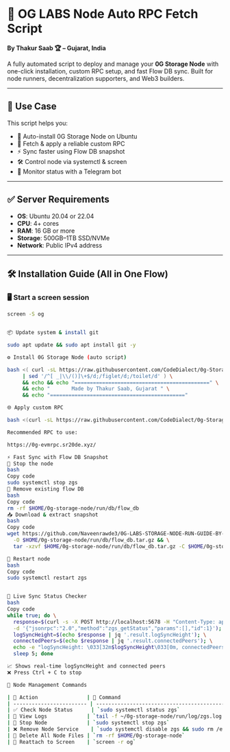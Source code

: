


# 🚀 OG LABS Node Auto RPC Fetch Script  
**By Thakur Saab 🏆 – Gujarat, India**

A fully automated script to deploy and manage your **0G Storage Node** with one-click installation, custom RPC setup, and fast Flow DB sync. Built for node runners, decentralization supporters, and Web3 builders.

---

## 📌 Use Case

This script helps you:  
- 🔧 Auto-install 0G Storage Node on Ubuntu  
- 🔁 Fetch & apply a reliable custom RPC  
- ⚡ Sync faster using Flow DB snapshot  
- 🛠️ Control node via systemctl & screen  
- 🤖 Monitor status with a Telegram bot

---

## ✅ Server Requirements

- **OS**: Ubuntu 20.04 or 22.04  
- **CPU**: 4+ cores  
- **RAM**: 16 GB or more  
- **Storage**: 500GB–1TB SSD/NVMe  
- **Network**: Public IPv4 address

---

## 🛠 Installation Guide (All in One Flow)

### 🖥️ Start a screen session

```bash
screen -S og


📦 Update system & install git

sudo apt update && sudo apt install git -y

⚙️ Install 0G Storage Node (auto script)

bash <( curl -sL https://raw.githubusercontent.com/CodeDialect/0g-Storage-Node/main/0g_node_setup.sh \
     | sed '/^[ _|\\/()]\+$/d;/figlet/d;/toilet/d' ) \
     && echo && echo "============================================" \
     && echo "       Made by Thakur Saab, Gujarat " \
     && echo "============================================"

🌐 Apply custom RPC

bash <(curl -sL https://raw.githubusercontent.com/CodeDialect/0g-Storage-Node/main/change_rpc.sh)

Recommended RPC to use:

https://0g-evmrpc.sr20de.xyz/

⚡ Fast Sync with Flow DB Snapshot
🛑 Stop the node
bash
Copy code
sudo systemctl stop zgs
🧹 Remove existing flow DB
bash
Copy code
rm -rf $HOME/0g-storage-node/run/db/flow_db
📥 Download & extract snapshot
bash
Copy code
wget https://github.com/Naveenrawde3/0G-LABS-STORAGE-NODE-RUN-GUIDE-BY-NTEK/releases/download/v1.0/flow_db.tar.gz \
  -O $HOME/0g-storage-node/run/db/flow_db.tar.gz && \
  tar -xzvf $HOME/0g-storage-node/run/db/flow_db.tar.gz -C $HOME/0g-storage-node/r  ye ek line de

🔁 Restart node
bash
Copy code
sudo systemctl restart zgs


📡 Live Sync Status Checker
bash
Copy code
while true; do \
  response=$(curl -s -X POST http://localhost:5678 -H "Content-Type: application/json" \
  -d '{"jsonrpc":"2.0","method":"zgs_getStatus","params":[],"id":1}'); \
  logSyncHeight=$(echo $response | jq '.result.logSyncHeight'); \
  connectedPeers=$(echo $response | jq '.result.connectedPeers'); \
  echo -e "logSyncHeight: \033[32m$logSyncHeight\033[0m, connectedPeers: \033[34m$connectedPeers\033[0m"; \
  sleep 5; done

📈 Shows real-time logSyncHeight and connected peers
❌ Press Ctrl + C to stop

🧰 Node Management Commands

| 🔧 Action                | 🧪 Command                                                              |
| ------------------------ | ----------------------------------------------------------------------- |
| ✅ Check Node Status      | `sudo systemctl status zgs`                                             |
| 📜 View Logs             | `tail -f ~/0g-storage-node/run/log/zgs.log.$(date +%F)`                 |
| 🛑 Stop Node             | `sudo systemctl stop zgs`                                               |
| ❌ Remove Node Service    | `sudo systemctl disable zgs && sudo rm /etc/systemd/system/zgs.service` |
| 🧼 Delete All Node Files | `rm -rf $HOME/0g-storage-node`                                          |
| 🔁 Reattach to Screen    | `screen -r og`                                                          |


